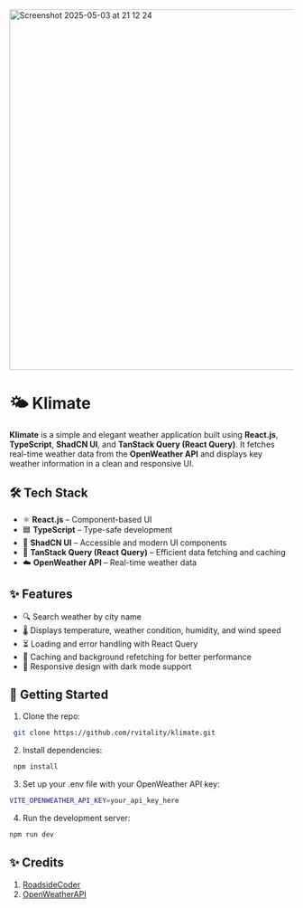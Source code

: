 <img width="638" alt="Screenshot 2025-05-03 at 21 12 24" src="https://github.com/user-attachments/assets/50a95d13-40a6-4326-baaa-f460e54378e7" />

# 🌤️ Klimate

**Klimate** is a simple and elegant weather application built using **React.js**, **TypeScript**, **ShadCN UI**, and **TanStack Query (React Query)**. It fetches real-time weather data from the **OpenWeather API** and displays key weather information in a clean and responsive UI.

## 🛠 Tech Stack

- ⚛️ **React.js** – Component-based UI
- 🟦 **TypeScript** – Type-safe development
- 🎨 **ShadCN UI** – Accessible and modern UI components
- 🔁 **TanStack Query (React Query)** – Efficient data fetching and caching
- ☁️ **OpenWeather API** – Real-time weather data

## ✨ Features

- 🔍 Search weather by city name
- 🌡️ Displays temperature, weather condition, humidity, and wind speed
- ⏳ Loading and error handling with React Query
- 💾 Caching and background refetching for better performance
- 📱 Responsive design with dark mode support


## 🚀 Getting Started

1. Clone the repo:
  ```bash
   git clone https://github.com/rvitality/klimate.git
   ```
2. Install dependencies:
  ```bash
   npm install
  ```
3. Set up your .env file with your OpenWeather API key:
  ```bash
  VITE_OPENWEATHER_API_KEY=your_api_key_here
  ```
4. Run the development server:
  ```bash
  npm run dev
  ```

## ✨ Credits
1. [RoadsideCoder](https://www.youtube.com/@RoadsideCoder)
2. [OpenWeatherAPI](https://openweathermap.org/api)

